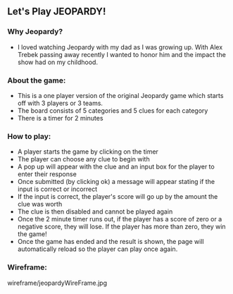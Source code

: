 ## Let's Play JEOPARDY! 

### Why Jeopardy?
- I loved watching Jeopardy with my dad as I was growing up. With Alex Trebek passing away recently I wanted to honor him and the impact the show had on my childhood.

### About the game: 
- This is a one player version of the original Jeopardy game which starts off with 3 players or 3 teams. 
- The board consists of 5 categories and 5 clues for each category 
- There is a timer for 2 minutes

### How to play: 
- A player starts the game by clicking on the timer
- The player can choose any clue to begin with
- A pop up will appear with the clue and an input box for the player to enter their response
- Once submitted (by clicking ok) a message will appear stating if the input is correct or incorrect
- If the input is correct, the player's score will go up by the amount the clue was worth
- The clue is then disabled and cannot be played again
- Once the 2 minute timer runs out, if the player has a score of zero or a negative score, they will lose. If the player has more than zero, they win the game! 
- Once the game has ended and the result is shown, the page will automatically reload so the player can play once again. 

### Wireframe: 
wireframe/jeopardyWireFrame.jpg
